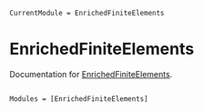 ```@meta
CurrentModule = EnrichedFiniteElements
```

# EnrichedFiniteElements

Documentation for [EnrichedFiniteElements](https://github.com/KQEFEM/EnrichedFiniteElements.jl).

```@index
```

```@autodocs
Modules = [EnrichedFiniteElements]
```

